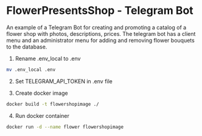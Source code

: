 # FlowerPresentsShop - Telegram Bot
An example of a Telegram Bot for creating and promoting a catalog of a flower shop with photos, descriptions, prices. The telegram bot has a client menu and an administrator menu for adding and removing flower bouquets to the database.

1. Rename .env_local to .env
```bash
mv .env_local .env
```
2. Set TELEGRAM_API_TOKEN in .env file

3. Create docker image
```bash
docker build -t flowershopimage ./
```

4. Run docker container
```bash
docker run -d --name flower flowershopimage
```